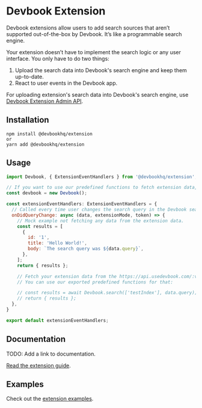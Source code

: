 # Devbook Extension
Devbook extensions allow users to add search sources that aren’t supported out-of-the-box by Devbook. It’s like a programmable search engine.

Your extension doesn’t have to implement the search logic or any user interface. You only have to do two things:
1) Upload the search data into Devbook's search engine and keep them up-to-date.
2) React to user events in the Devbook app.

For uploading extension's search data into Devbook's search engine, use [Devbook Extension Admin API](https://github.com/DevbookHQ/devbook-extension-admin-node).

## Installation
```
npm install @devbookhq/extension
or
yarn add @devbookhq/extension
```

## Usage
```js
import Devbook, { ExtensionEventHandlers } from '@devbookhq/extension';

// If you want to use our predefined functions to fetch extension data, you have to initialize the Devbook object.
const devbook = new Devbook();

const extensionEventHandlers: ExtensionEventHandlers = {
  // Called every time user changes the search query in the Devbook search input.
  onDidQueryChange: async (data, extensionMode, token) => {
    // Mock example not fetching any data from the extension data.
    const results = [
      {
        id: '1',
        title: 'Hello World!',
        body: `The search query was ${data.query}`,
      },
    ];
    return { results };

    // Fetch your extension data from the https://api.usedevbook.com/:version/extension/:extensionID endpoint.
    // You can use our exported predefined functions for that:

    // const results = await Devbook.search(['testIndex'], data.query);
    // return { results };
  },
}

export default extensionEventHandlers;
```

## Documentation
TODO: Add a link to documentation.

[Read the extension guide](https://docs.google.com/document/d/1XD0LJBnSRSo0CpJCKIi7K7dwSGi-USF6Bu0P-VKyeAo/edit#).

## Examples
Check out the [extension examples](https://github.com/DevbookHQ/devbook-extension-examples).
